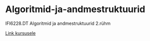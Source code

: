 # Algoritmid-ja-andmestruktuurid
IFI6228.DT Algoritmid ja andmestruktuurid 2.rühm

[Link kursusele](https://www.cs.tlu.ee/~inga/AAS/)
